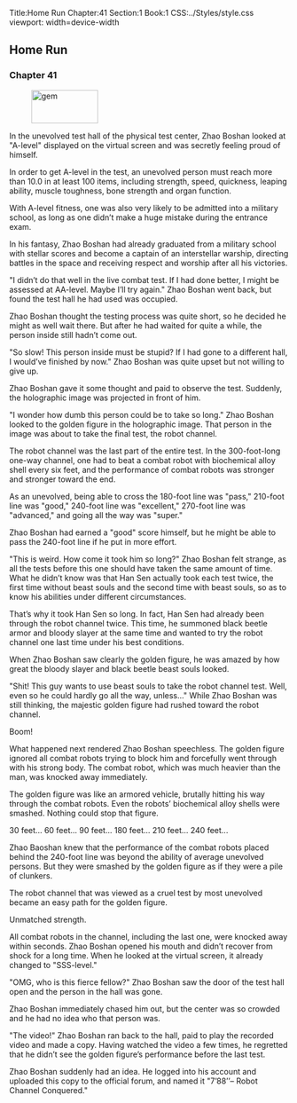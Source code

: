 Title:Home Run 
Chapter:41 
Section:1 
Book:1 
CSS:../Styles/style.css 
viewport: width=device-width
  
## Home Run
### Chapter 41
  
<figure>
	<img src="../Images/gem.gif" alt="gem" id="gem" width="120" height="60" />
</figure>
  

  
In the unevolved test hall of the physical test center, Zhao Boshan looked at "A-level" displayed on the virtual screen and was secretly feeling proud of himself.

In order to get A-level in the test, an unevolved person must reach more than 10.0 in at least 100 items, including strength, speed, quickness, leaping ability, muscle toughness, bone strength and organ function.

With A-level fitness, one was also very likely to be admitted into a military school, as long as one didn’t make a huge mistake during the entrance exam.

In his fantasy, Zhao Boshan had already graduated from a military school with stellar scores and become a captain of an interstellar warship, directing battles in the space and receiving respect and worship after all his victories.

"I didn’t do that well in the live combat test. If I had done better, I might be assessed at AA-level. Maybe I’ll try again." Zhao Boshan went back, but found the test hall he had used was occupied.

Zhao Boshan thought the testing process was quite short, so he decided he might as well wait there. But after he had waited for quite a while, the person inside still hadn’t come out.

"So slow! This person inside must be stupid? If I had gone to a different hall, I would’ve finished by now." Zhao Boshan was quite upset but not willing to give up.

Zhao Boshan gave it some thought and paid to observe the test. Suddenly, the holographic image was projected in front of him.

"I wonder how dumb this person could be to take so long." Zhao Boshan looked to the golden figure in the holographic image. That person in the image was about to take the final test, the robot channel.

The robot channel was the last part of the entire test. In the 300-foot-long one-way channel, one had to beat a combat robot with biochemical alloy shell every six feet, and the performance of combat robots was stronger and stronger toward the end.

As an unevolved, being able to cross the 180-foot line was "pass," 210-foot line was "good," 240-foot line was "excellent," 270-foot line was "advanced," and going all the way was "super."

Zhao Boshan had earned a "good" score himself, but he might be able to pass the 240-foot line if he put in more effort.

"This is weird. How come it took him so long?" Zhao Boshan felt strange, as all the tests before this one should have taken the same amount of time. What he didn’t know was that Han Sen actually took each test twice, the first time without beast souls and the second time with beast souls, so as to know his abilities under different circumstances.

That’s why it took Han Sen so long. In fact, Han Sen had already been through the robot channel twice. This time, he summoned black beetle armor and bloody slayer at the same time and wanted to try the robot channel one last time under his best conditions.

When Zhao Boshan saw clearly the golden figure, he was amazed by how great the bloody slayer and black beetle beast souls looked.

"Shit! This guy wants to use beast souls to take the robot channel test. Well, even so he could hardly go all the way, unless..." While Zhao Boshan was still thinking, the majestic golden figure had rushed toward the robot channel.

Boom!

What happened next rendered Zhao Boshan speechless. The golden figure ignored all combat robots trying to block him and forcefully went through with his strong body. The combat robot, which was much heavier than the man, was knocked away immediately.

The golden figure was like an armored vehicle, brutally hitting his way through the combat robots. Even the robots’ biochemical alloy shells were smashed. Nothing could stop that figure.

30 feet... 60 feet... 90 feet... 180 feet... 210 feet... 240 feet...

Zhao Baoshan knew that the performance of the combat robots placed behind the 240-foot line was beyond the ability of average unevolved persons. But they were smashed by the golden figure as if they were a pile of clunkers.

The robot channel that was viewed as a cruel test by most unevolved became an easy path for the golden figure.

Unmatched strength.

All combat robots in the channel, including the last one, were knocked away within seconds. Zhao Boshan opened his mouth and didn’t recover from shock for a long time. When he looked at the virtual screen, it already changed to "SSS-level."

"OMG, who is this fierce fellow?" Zhao Boshan saw the door of the test hall open and the person in the hall was gone.

Zhao Boshan immediately chased him out, but the center was so crowded and he had no idea who that person was.

"The video!" Zhao Boshan ran back to the hall, paid to play the recorded video and made a copy. Having watched the video a few times, he regretted that he didn’t see the golden figure’s performance before the last test.

Zhao Boshan suddenly had an idea. He logged into his account and uploaded this copy to the official forum, and named it "7’88’’– Robot Channel Conquered."